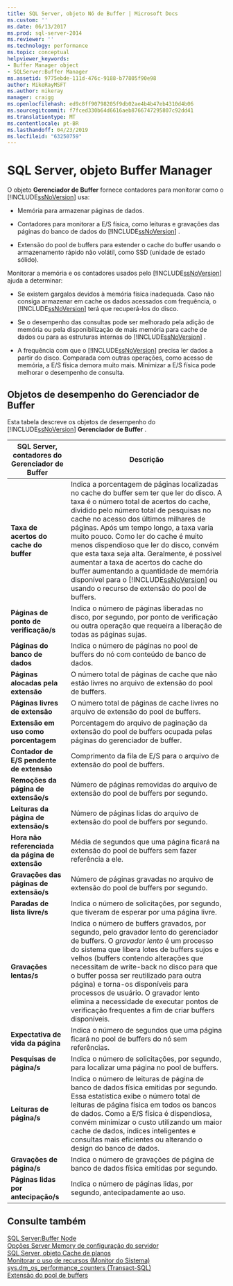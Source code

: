 ```yaml
---
title: SQL Server, objeto Nó de Buffer | Microsoft Docs
ms.custom: ''
ms.date: 06/13/2017
ms.prod: sql-server-2014
ms.reviewer: ''
ms.technology: performance
ms.topic: conceptual
helpviewer_keywords:
- Buffer Manager object
- SQLServer:Buffer Manager
ms.assetid: 9775ebde-111d-476c-9188-b77805f90e98
author: MikeRayMSFT
ms.author: mikeray
manager: craigg
ms.openlocfilehash: ed9c8ff90798205f9db02ae4b4b47eb4310d4b06
ms.sourcegitcommit: f7fced330b64d6616aeb8766747295807c92dd41
ms.translationtype: MT
ms.contentlocale: pt-BR
ms.lasthandoff: 04/23/2019
ms.locfileid: "63250759"
---
```

# <a name="sql-server-buffer-manager-object"></a>SQL Server, objeto Buffer Manager
  O objeto **Gerenciador de Buffer** fornece contadores para monitorar como o [!INCLUDE[ssNoVersion](../../includes/ssnoversion-md.md)] usa:  
  
-   Memória para armazenar páginas de dados.  
  
-   Contadores para monitorar a E/S física, como leituras e gravações das páginas do banco de dados do [!INCLUDE[ssNoVersion](../../includes/ssnoversion-md.md)] .  
  
-   Extensão do pool de buffers para estender o cache do buffer usando o armazenamento rápido não volátil, como SSD (unidade de estado sólido).  
  
 Monitorar a memória e os contadores usados pelo [!INCLUDE[ssNoVersion](../../includes/ssnoversion-md.md)] ajuda a determinar:  
  
-   Se existem gargalos devidos à memória física inadequada. Caso não consiga armazenar em cache os dados acessados com frequência, o [!INCLUDE[ssNoVersion](../../includes/ssnoversion-md.md)] terá que recuperá-los do disco.  
  
-   Se o desempenho das consultas pode ser melhorado pela adição de memória ou pela disponibilização de mais memória para cache de dados ou para as estruturas internas do [!INCLUDE[ssNoVersion](../../includes/ssnoversion-md.md)] .  
  
-   A frequência com que o [!INCLUDE[ssNoVersion](../../includes/ssnoversion-md.md)] precisa ler dados a partir do disco. Comparada com outras operações, como acesso de memória, a E/S física demora muito mais. Minimizar a E/S física pode melhorar o desempenho de consulta.  
  
## <a name="buffer-manager-performance-objects"></a>Objetos de desempenho do Gerenciador de Buffer  
 Esta tabela descreve os objetos de desempenho do [!INCLUDE[ssNoVersion](../../includes/ssnoversion-md.md)] **Gerenciador de Buffer** .  
  
|SQL Server, contadores do Gerenciador de Buffer|Descrição|  
|----------------------------------------|-----------------|  
|**Taxa de acertos do cache do buffer**|Indica a porcentagem de páginas localizadas no cache do buffer sem ter que ler do disco. A taxa é o número total de acertos do cache, dividido pelo número total de pesquisas no cache no acesso dos últimos milhares de páginas. Após um tempo longo, a taxa varia muito pouco. Como ler do cache é muito menos dispendioso que ler do disco, convém que esta taxa seja alta. Geralmente, é possível aumentar a taxa de acertos do cache do buffer aumentando a quantidade de memória disponível para o [!INCLUDE[ssNoVersion](../../includes/ssnoversion-md.md)] ou usando o recurso de extensão do pool de buffers.|  
|**Páginas de ponto de verificação/s**|Indica o número de páginas liberadas no disco, por segundo, por ponto de verificação ou outra operação que requeira a liberação de todas as páginas sujas.|  
|**Páginas do banco de dados**|Indica o número de páginas no pool de buffers do nó com conteúdo de banco de dados.|  
|**Páginas alocadas pela extensão**|O número total de páginas de cache que não estão livres no arquivo de extensão do pool de buffers.|  
|**Páginas livres de extensão**|O número total de páginas de cache livres no arquivo de extensão do pool de buffers.|  
|**Extensão em uso como porcentagem**|Porcentagem do arquivo de paginação da extensão do pool de buffers ocupada pelas páginas do gerenciador de buffer.|  
|**Contador de E/S pendente de extensão**|Comprimento da fila de E/S para o arquivo de extensão do pool de buffers.|  
|**Remoções da página de extensão/s**|Número de páginas removidas do arquivo de extensão do pool de buffers por segundo.|  
|**Leituras da página de extensão/s**|Número de páginas lidas do arquivo de extensão do pool de buffers por segundo.|  
|**Hora não referenciada da página de extensão**|Média de segundos que uma página ficará na extensão do pool de buffers sem fazer referência a ele.|  
|**Gravações das páginas de extensão/s**|Número de páginas gravadas no arquivo de extensão do pool de buffers por segundo.|  
|**Paradas de lista livre/s**|Indica o número de solicitações, por segundo, que tiveram de esperar por uma página livre.|  
|**Gravações lentas/s**|Indica o número de buffers gravados, por segundo, pelo gravador lento do gerenciador de buffers. O *gravador lento* é um processo do sistema que libera lotes de buffers sujos e velhos (buffers contendo alterações que necessitam de write-back no disco para que o buffer possa ser reutilizado para outra página) e torna-os disponíveis para processos de usuário. O gravador lento elimina a necessidade de executar pontos de verificação frequentes a fim de criar buffers disponíveis.|  
|**Expectativa de vida da página**|Indica o número de segundos que uma página ficará no pool de buffers do nó sem referências.|  
|**Pesquisas de página/s**|Indica o número de solicitações, por segundo, para localizar uma página no pool de buffers.|  
|**Leituras de página/s**|Indica o número de leituras de página de banco de dados física emitidas por segundo. Essa estatística exibe o número total de leituras de página física em todos os bancos de dados. Como a E/S física é dispendiosa, convém minimizar o custo utilizando um maior cache de dados, índices inteligentes e consultas mais eficientes ou alterando o design do banco de dados.|  
|**Gravações de página/s**|Indica o número de gravações de página de banco de dados física emitidas por segundo.|  
|**Páginas lidas por antecipação/s**|Indica o número de páginas lidas, por segundo, antecipadamente ao uso.|  
  
## <a name="see-also"></a>Consulte também  
 [SQL Server:Buffer Node](sql-server-buffer-node.md)   
 [Opções Server Memory de configuração do servidor](../../database-engine/configure-windows/server-memory-server-configuration-options.md)   
 [SQL Server, objeto Cache de planos](sql-server-plan-cache-object.md)   
 [Monitorar o uso de recursos &#40;Monitor do Sistema&#41;](monitor-resource-usage-system-monitor.md)   
 [sys.dm_os_performance_counters &#40;Transact-SQL&#41;](/sql/relational-databases/system-dynamic-management-views/sys-dm-os-performance-counters-transact-sql)   
 [Extensão do pool de buffers](../../database-engine/configure-windows/buffer-pool-extension.md)  
  
  

